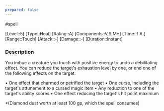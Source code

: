 ```yaml
---
prepared: false
---
```

#spell

[Level::5]
[Type::Heal]
[Rating::A]
[Components::V,S,M*]
[Time::1 A.]
[Range::Touch]
[Attack::\-]
[Damage::\-]
[Duration::Instant]
### Description

You imbue a creature you touch with positive energy to undo a debilitating effect. You can reduce the target's exhaustion level by one, or end one of the following effects on the target.

• One effect that charmed or petrified the target
• One curse, including the target's attunement to a cursed magic item
• Any reduction to one of the target's ability scores
• One effect reducing the target's hit point maximum

\*(Diamond dust worth at least 100 gp, which the spell consumes)